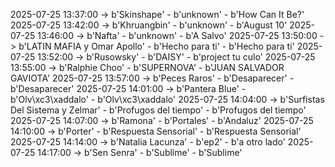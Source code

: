 2025-07-25 13:37:00 -> b'Skinshape' - b'unknown' - b'How Can It Be?'
2025-07-25 13:42:00 -> b'Khruangbin' - b'unknown' - b'August 10'
2025-07-25 13:46:00 -> b'Nafta' - b'unknown' - b'A Salvo'
2025-07-25 13:50:00 -> b'LATIN MAFIA y Omar Apollo' - b'Hecho para ti' - b'Hecho para ti'
2025-07-25 13:52:00 -> b'Rusowsky' - b'DAISY' - b'project tu culo'
2025-07-25 13:55:00 -> b'Ralphie Choo' - b'SUPERNOVA' - b'JUAN SALVADOR GAVIOTA'
2025-07-25 13:57:00 -> b'Peces Raros' - b'Desaparecer' - b'Desaparecer'
2025-07-25 14:01:00 -> b'Pantera Blue' - b'Olv\xc3\xaddalo' - b'Olv\xc3\xaddalo'
2025-07-25 14:04:00 -> b'Surfistas Del Sistema y Zelmar' - b'Profugos del tiempo' - b'Profugos del tiempo'
2025-07-25 14:07:00 -> b'Ramona' - b'Portales' - b'Andaluz'
2025-07-25 14:10:00 -> b'Porter' - b'Respuesta Sensorial' - b'Respuesta Sensorial'
2025-07-25 14:14:00 -> b'Natalia Lacunza' - b'ep2' - b'a otro lado'
2025-07-25 14:17:00 -> b'Sen Senra' - b'Sublime' - b'Sublime'
